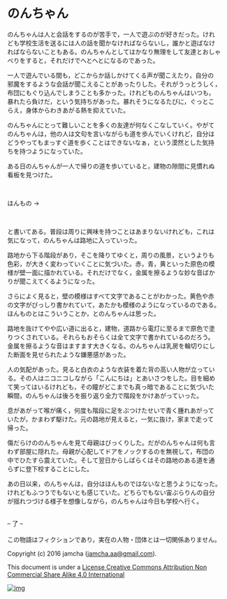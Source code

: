 # のんちゃん

のんちゃんは人と会話をするのが苦手で，一人で遊ぶのが好きだった。けれ  
ども学校生活を送るには人の話を聞かなければならないし，誰かと遊ばなけ  
ればならないこともある。のんちゃんとしてはかなり無理をして友達とおしゃ  
べりをすると，それだけでへとへとになるのであった。  

一人で遊んでいる間も，どこからか話しかけてくる声が聞こえたり，自分の  
邪魔をするような会話が聞こえることがあったりした。それがうっとうしく，  
布団にもぐり込んでしまうことも多かった。けれどものんちゃんはいつも，  
暴れたら負けだ，という気持ちがあった。暴れそうになるたびに，ぐっとこ  
らえ，身体からわきあがる熱を抑えていた。  

のんちゃんにとって難しいことを多くの友達が何なくこなしていく。やがて  
のんちゃんは，他の人は文句を言いながらも道を歩んでいくけれど，自分は  
どうやってもまっすぐ道を歩くことはできないなぁ，という漠然とした気持  
ちを持つようになっていた。  

ある日のんちゃんが一人で帰りの道を歩いていると，建物の隙間に見慣れぬ  
看板を見つけた。  

<br>  

ほんもの →  

<br>  

と書いてある。普段は周りに興味を持つことはあまりないけれども，これは  
気になって，のんちゃんは路地に入っていった。  

路地から下る階段があり，そこを降りてゆくと，周りの風景，というよりも  
色彩，が大きく変わっていくことに気づいた。赤，青，黄といった原色の模  
様が壁一面に描かれている。それだけでなく，金属を擦るような妙な音ばか  
りが聞こえてくるようになった。  

さらによく見ると，壁の模様はすべて文字であることがわかった。黄色や赤  
の文字がびっしり書かれていて，あたかも模様のようになっているのである。  
ほんものとはこういうことか，とのんちゃんは思った。  

路地を抜けてやや広い道に出ると，建物，道路から電灯に至るまで原色で塗  
りつくされている。それらもおそらくは全て文字で書かれているのだろう。  
金属を擦るような音はますます大きくなる。のんちゃんは乳房を輪切りにし  
た断面を見せられたような嫌悪感があった。  

人の気配があった。見ると白衣のような衣装を着た背の高い人物が立ってい  
る。その人はニコニコしながら「こんにちは」とあいさつをした。目を細め  
て笑ってはいるけれども，その瞳がどこまでも真っ暗であることに気づいた  
瞬間，のんちゃんは後ろを振り返り全力で階段をかけあがっていった。  

息があがって喉が痛く，何度も階段に足をぶつけたせいで青く腫れあがって  
いたが，かまわず駆けた。元の路地が見えると，一気に抜け，家まで走って  
帰った。  

傷だらけののんちゃんを見て母親はびっくりした。だがのんちゃんは何も言  
わず部屋に隠れた。母親が心配してドアをノックするのを無視して，布団の  
中でひたすら震えていた。そして翌日からしばらくはその路地のある道を通  
らずに登下校することにした。  

あの日以来，のんちゃんは，自分はほんものではないなと思うようになった。  
けれどもふつうでもないとも感じていた。どちらでもない宙ぶらりんの自分  
が揺れつづける様子を想像しながら，のんちゃんは今日も学校へ行く。  

<br>  
&#x2013; 了 &#x2013;  

<br>  
<br>  
この物語はフィクションであり，実在の人物・団体とは一切関係ありません。  

Copyright (c) 2016 jamcha (jamcha.aa@gmail.com).  

This document is under a [License Creative Commons Attribution Non Commercial Share Alike 4.0 International](http://creativecommons.org/licenses/by-nc-sa/4.0/deed)  

[![img](http://i.creativecommons.org/l/by-nc-sa/3.0/80x15.png)](http://creativecommons.org/licenses/by-nc-sa/4.0/deed)